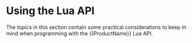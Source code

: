 # Using the Lua API

The topics in this section contain some practical considerations to keep in mind when programming with the {{ProductName}} Lua API.
